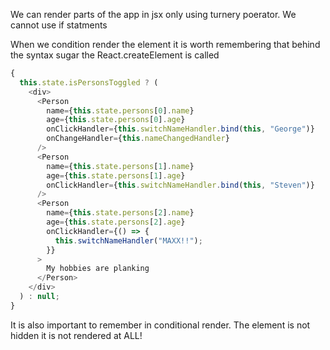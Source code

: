We can render parts of the app in jsx only using turnery poerator. We cannot use if statments

When we condition render the element it is worth remembering that behind the syntax sugar the React.createElement is called

```javascript
{
  this.state.isPersonsToggled ? (
    <div>
      <Person
        name={this.state.persons[0].name}
        age={this.state.persons[0].age}
        onClickHandler={this.switchNameHandler.bind(this, "George")}
        onChangeHandler={this.nameChangedHandler}
      />
      <Person
        name={this.state.persons[1].name}
        age={this.state.persons[1].age}
        onClickHandler={this.switchNameHandler.bind(this, "Steven")}
      />
      <Person
        name={this.state.persons[2].name}
        age={this.state.persons[2].age}
        onClickHandler={() => {
          this.switchNameHandler("MAXX!!");
        }}
      >
        My hobbies are planking
      </Person>
    </div>
  ) : null;
}
```

It is also important to remember in conditional render. The element is not hidden it is not rendered at ALL!
